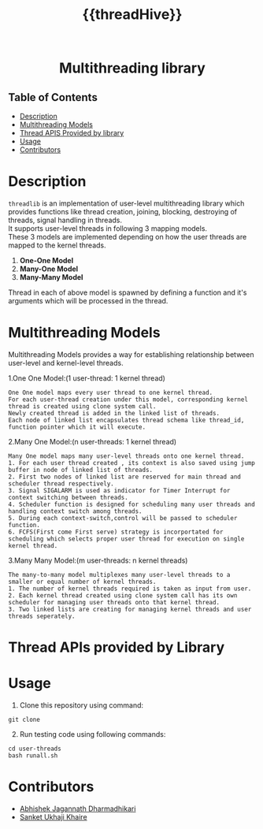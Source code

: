 <h1 align="center">{{threadHive}}</h1> 
<br/>
<div align="center">
  <h1><strong>Multithreading library</strong></h1>
</div>

## Table of Contents
- [Description](#description)
- [Multithreading Models](#multithreading_models)
- [Thread APIS Provided by library](#thread_apis)
- [Usage](#usage)
- [Contributors](#cont)

# Description <a name="description"></a>
` threadlib ` is an implementation of user-level multithreading library which provides functions like thread creation, joining, blocking, destroying of threads, signal handling in threads.<br>
It supports user-level threads in following 3 mapping models.
<br>
These 3 models are implemented depending on how the user threads are mapped to the kernel threads.
<ol>
    <li><strong>One-One Model</strong></li>
    <li><strong>Many-One Model</strong></li>
    <li><strong>Many-Many Model</strong></li>
</ol>
Thread in each of above model is spawned by defining a function and it's arguments which will be processed in the thread.
<br/>

# Multithreading Models  <a name="multithreading_models"></a>
Multithreading Models provides a way for establishing relationship between user-level and kernel-level threads.

1.One One Model:(1 user-thread: 1 kernel thread)
<br/>
```
One One model maps every user thread to one kernel thread.
For each user-thread creation under this model, corresponding kernel thread is created using clone system call.
Newly created thread is added in the linked list of threads.
Each node of linked list encapsulates thread schema like thread_id, function pointer which it will execute.
```

2.Many One Model:(n user-threads: 1 kernel thread)
<br/>
```
Many One model maps many user-level threads onto one kernel thread. 
1. For each user thread created , its context is also saved using jump buffer in node of linked list of threads.
2. First two nodes of linked list are reserved for main thread and scheduler thread respectively.
3. Signal SIGALARM is used as indicator for Timer Interrupt for context switching between threads.
4. Scheduler function is designed for scheduling many user threads and handling context switch among threads.
5. During each context-switch,control will be passed to scheduler function.
6. FCFS(First come First serve) strategy is incorportated for scheduling which selects proper user thread for execution on single kernel thread.
```

3.Many Many Model:(m user-threads: n kernel threads)
<br/>
```
The many-to-many model multiplexes many user-level threads to a smaller or equal number of kernel threads.
1. The number of kernel threads required is taken as input from user.
2. Each kernel thread created using clone system call has its own scheduler for managing user threads onto that kernel thread.
3. Two linked lists are creating for managing kernel threads and user threads seperately.
```

# Thread APIs provided by Library  <a name="thread_apis"></a>


# Usage <a name="usage"></a>

1. Clone this repository using command:
```
git clone 
```
2. Run testing code using following commands:
```
cd user-threads
bash runall.sh
```


# Contributors   <a name="cont"></a>
<ul>
<li><a href="abhishekdharmadhikari25@gmail.com">Abhishek Jagannath Dharmadhikari</a></li>
<li><a href="sanketuk@gmail.com">Sanket Ukhaji Khaire</a></li>
</ul>
